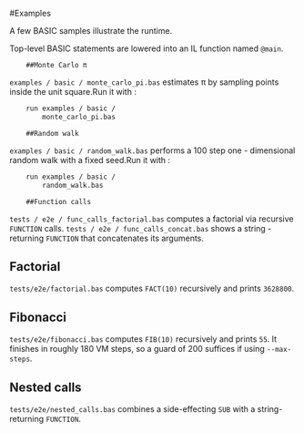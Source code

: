 #Examples

A few BASIC samples illustrate the runtime.

Top-level BASIC statements are lowered into an IL function named `@main`.

        ##Monte Carlo π

`examples /
        basic /
        monte_carlo_pi.bas` estimates π by sampling points inside the unit square.Run it with :

```sh ilc front basic -
    run examples / basic /
        monte_carlo_pi.bas
```

        ##Random walk

`examples /
        basic / random_walk.bas` performs a 100 step one -
    dimensional random walk with a fixed seed.Run it with :

```sh ilc front basic -
    run examples / basic /
        random_walk.bas
```

        ##Function calls

`tests /
        e2e / func_calls_factorial.bas` computes a factorial via recursive
`FUNCTION` calls. `tests / e2e / func_calls_concat.bas` shows a string -
    returning
`FUNCTION` that concatenates its arguments.

## Factorial

`tests/e2e/factorial.bas` computes `FACT(10)` recursively and prints `3628800`.

## Fibonacci

`tests/e2e/fibonacci.bas` computes `FIB(10)` recursively and prints `55`. It
finishes in roughly 180 VM steps, so a guard of 200 suffices if using
`--max-steps`.

## Nested calls

`tests/e2e/nested_calls.bas` combines a side-effecting `SUB` with a string-returning `FUNCTION`.
